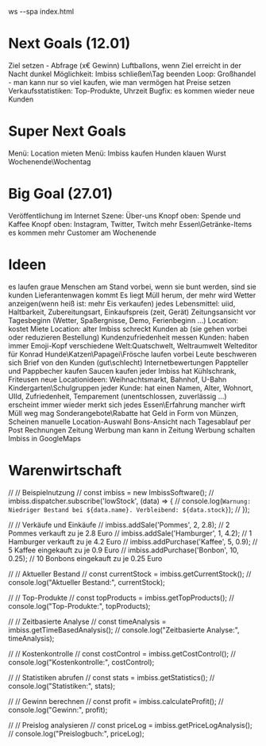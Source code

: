 ws --spa index.html

# Next Goals (12.01)

Ziel setzen - Abfrage (x€ Gewinn)
Luftballons, wenn Ziel erreicht
in der Nacht dunkel
Möglichkeit: Imbiss schließen\Tag beenden
Loop:
    Großhandel - man kann nur so viel kaufen, wie man vermögen hat
    Preise setzen
    Verkaufsstatistiken: Top-Produkte, Uhrzeit
    Bugfix: es kommen wieder neue Kunden

# Super Next Goals

Menü: Location mieten
Menü: Imbiss kaufen
Hunden klauen Wurst
Wochenende\Wochentag

# Big Goal (27.01)

Veröffentlichung im Internet
Szene: Über-uns
Knopf oben: Spende und Kaffee
Knopf oben: Instagram, Twitter, Twitch
mehr Essen\Getränke-Items
es kommen mehr Customer am Wochenende

# Ideen

es laufen graue Menschen am Stand vorbei, wenn sie bunt werden, sind sie kunden
Lieferantenwagen kommt
Es liegt Müll herum, der mehr wird
Wetter anzeigen(wenn heiß ist: mehr Eis verkaufen)
jedes Lebensmittel: uiid, Haltbarkeit, Zubereitungsart, Einkaufspreis (zeit, Gerät)
Zeitungsansicht vor Tagesbeginn (Wetter, Spaßergnisse, Demo, Ferienbeginn ...)
Location: kostet Miete
Location: alter Imbiss schreckt Kunden ab (sie gehen vorbei oder reduzieren Bestellung)
Kundenzufriedenheit messen
Kunden: haben immer Emoji-Kopf
verschiedene Welt:Quatschwelt, Weltraumwelt
Welteditor für Konrad
Hunde\Katzen\Papagei\Frösche laufen vorbei
Leute beschweren sich
Brief von den Kunden (gut\schlecht)
Internetbewertungen
Pappteller und Pappbecher kaufen
Saucen kaufen
jeder Imbiss hat Kühlschrank, Friteusen
neue Locationideen: Weihnachtsmarkt, Bahnhof, U-Bahn
Kindergarten\Schulgruppen
jeder Kunde:
    hat einen Namen, Alter, Wohnort, UIId, Zufriedenheit, Temparement (unentschlossen, zuverlässig ...)
    erscheint immer wieder
    merkt sich jedes Essen\Erfahrung
    mancher wirft Müll weg
    mag Sonderangebote\Rabatte
    hat Geld in Form von Münzen, Scheinen
manuelle Location-Auswahl
Bons-Ansicht nach Tagesablauf
per Post
    Rechnungen
    Zeitung
    Werbung
man kann in Zeitung Werbung schalten
Imbiss in GoogleMaps

# Warenwirtschaft

//   // Beispielnutzung
//   const imbiss = new ImbissSoftware();
//   imbiss.dispatcher.subscribe('lowStock', (data) => {
//     console.log(`Warnung: Niedriger Bestand bei ${data.name}. Verbleibend: ${data.stock}`);
//   });
  
//   // Verkäufe und Einkäufe
//   imbiss.addSale('Pommes', 2, 2.8); // 2 Pommes verkauft zu je 2.8 Euro
//   imbiss.addSale('Hamburger', 1, 4.2); // 1 Hamburger verkauft zu je 4.2 Euro
//   imbiss.addPurchase('Kaffee', 5, 0.9); // 5 Kaffee eingekauft zu je 0.9 Euro
//   imbiss.addPurchase('Bonbon', 10, 0.25); // 10 Bonbons eingekauft zu je 0.25 Euro
  
//   // Aktueller Bestand
//   const currentStock = imbiss.getCurrentStock();
//   console.log("Aktueller Bestand:", currentStock);
  
//   // Top-Produkte
//   const topProducts = imbiss.getTopProducts();
//   console.log("Top-Produkte:", topProducts);
  
//   // Zeitbasierte Analyse
//   const timeAnalysis = imbiss.getTimeBasedAnalysis();
//   console.log("Zeitbasierte Analyse:", timeAnalysis);
  
//   // Kostenkontrolle
//   const costControl = imbiss.getCostControl();
//   console.log("Kostenkontrolle:", costControl);
  
//   // Statistiken abrufen
//   const stats = imbiss.getStatistics();
//   console.log("Statistiken:", stats);
  
//   // Gewinn berechnen
//   const profit = imbiss.calculateProfit();
//   console.log("Gewinn:", profit);
  
//   // Preislog analysieren
//   const priceLog = imbiss.getPriceLogAnalysis();
//   console.log("Preislogbuch:", priceLog);
  